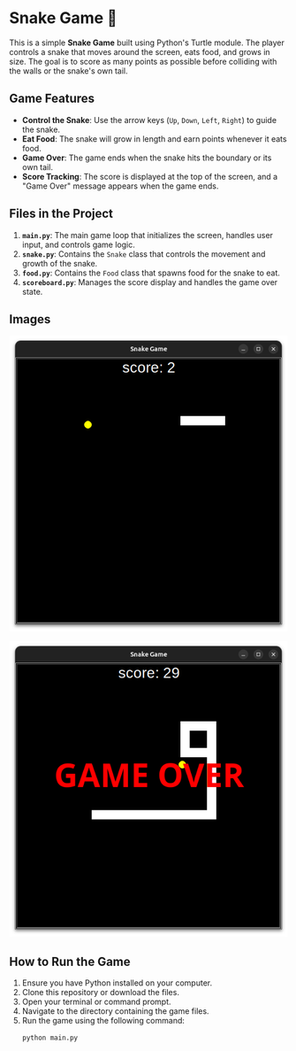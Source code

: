 # Snake Game 🐍

This is a simple **Snake Game** built using Python's Turtle module. The player controls a snake that moves around the screen, eats food, and grows in size. The goal is to score as many points as possible before colliding with the walls or the snake's own tail.

## Game Features
- **Control the Snake**: Use the arrow keys (`Up`, `Down`, `Left`, `Right`) to guide the snake.
- **Eat Food**: The snake will grow in length and earn points whenever it eats food.
- **Game Over**: The game ends when the snake hits the boundary or its own tail.
- **Score Tracking**: The score is displayed at the top of the screen, and a "Game Over" message appears when the game ends.

## Files in the Project
1. **`main.py`**: The main game loop that initializes the screen, handles user input, and controls game logic.
2. **`snake.py`**: Contains the `Snake` class that controls the movement and growth of the snake.
3. **`food.py`**: Contains the `Food` class that spawns food for the snake to eat.
4. **`scoreboard.py`**: Manages the score display and handles the game over state.

## Images
 ![Start](result/start.png)

 ![Game Over](result/game_over.png)

## How to Run the Game
1. Ensure you have Python installed on your computer.
2. Clone this repository or download the files.
3. Open your terminal or command prompt.
4. Navigate to the directory containing the game files.
5. Run the game using the following command:
   ```bash
   python main.py
